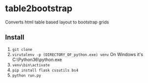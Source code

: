# table2bootstrap
Converts html table based layout to bootstrap grids


## Install
1. `git clone`
2. `virutalenv -p (DIRECTORY_OF_python.exe) venv` On Windows it's C:\Python36\python.exe
3. `venv\bin\activate`
4. `pip install flask cssutils bs4`
5. `python run.py`
